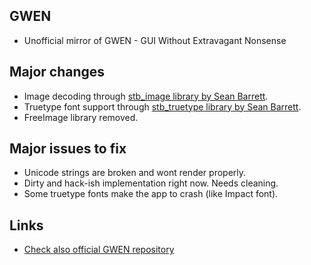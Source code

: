 ## GWEN
- Unofficial mirror of GWEN - GUI Without Extravagant Nonsense

## Major changes
- Image decoding through [stb_image library by Sean Barrett](http://nothings.org).
- Truetype font support through [stb_truetype library by Sean Barrett](http://nothings.org).
- FreeImage library removed.

## Major issues to fix
- Unicode strings are broken and wont render properly.
- Dirty and hack-ish implementation right now. Needs cleaning.
- Some truetype fonts make the app to crash (like Impact font).

## Links
- [Check also official GWEN repository](http://code.google.com/p/gwen/)
